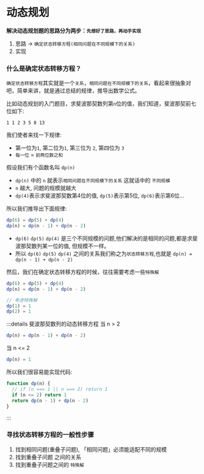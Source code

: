 # 动态规划

**解决动态规划题的思路分为两步：`先想好了思路，再动手实现`**

1. 思路 -> `确定状态转移方程(相同问题在不同规模下的关系)`
2. 实现

### 什么是确定状态转移方程？

`确定状态转移方程`其实就是一个`关系`，`相同问题在不同规模下的关系`，看起来很抽象对吧，简单来讲，就是通过总结的规律，推导出数学公式。

比如动态规划的入门题目，求斐波那契数列第`n`位的值，我们知道，斐波那契前七位如下:

```shell
1 1 2 3 5 8 13
```
我们使者来找一下规律:

- 第一位为`1`, 第二位为`1`, 第三位为 `2`, 第四位为 `3`
- `每一位` = `前两位数之和`

假设我们有个函数名叫 `dp(n)`

- `dp(n)` 中的 `n` 就表示`相同问题在不同规模下的关系` 这就话中的 `不同规模`
- `n` 越大, 问题的规模就越大
- `dp(4)`表示求斐波那契数第4位的值, `dp(5)`表示第5位, `dp(6)`表示第6位...

所以我们推导出下面规律:

```js
dp(6) = dp(5) + dp(4)
dp(n) = dp(n - 1) + dp(n - 2)
```

- `dp(6)` `dp(5)` `dp(4)` 是三个不同规模的问题,他们解决的是相同的问题,都是求斐波那契数列某一位的值, 但规模不一样。
- 所以 `dp(6)` `dp(5)` `dp(4)` 之间的关系我们称之为`状态转移方程`,也就是 `dp(n) = dp(n - 1) + dp(n - 2)`

然后，我们在确定状态转移方程的时候，往往需要考虑一些`特殊解`

``` js
dp(6) = dp(5) + dp(4)
dp(n) = dp(n - 1) + dp(n - 2)

// 考虑特殊解
dp(1) = 1
dp(2) = 1
```

:::details 斐波那契数列的动态转移方程
当 n > 2

```js
dp(n) = dp(n - 1) + dp(n - 2)
```
当 n <= 2

``` js
dp(n) = 1
```

所以我们很容易能实现代码:
```js
function dp(n) {
  // if (n === 1 || n === 2) return 1
  if (n <= 2) return 1
  return dp(n - 1) + dp(n - 2)
}
```
:::



### 寻找状态转移方程的一般性步骤

1. 找到相同问题(重叠子问题), 「相同问题」必须能适配不同的规模
2. 找到重叠子问题 之间的关系
3. 找到重叠子问题之间的 `特殊解`




